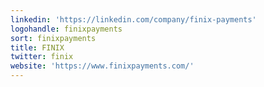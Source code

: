 ```yaml
---
linkedin: 'https://linkedin.com/company/finix-payments'
logohandle: finixpayments
sort: finixpayments
title: FINIX
twitter: finix
website: 'https://www.finixpayments.com/'
---
```

